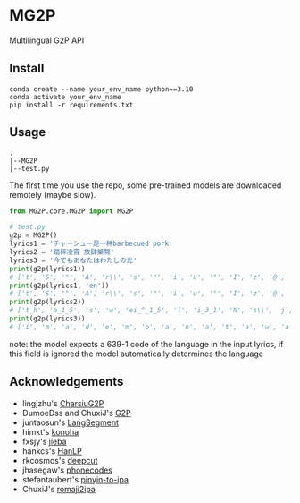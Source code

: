 # MG2P

Multilingual G2P API

## Install


```shell
conda create --name your_env_name python==3.10
conda activate your_env_name
pip install -r requirements.txt
```

## Usage

```
.
|--MG2P
|--test.py
```

The first time you use the repo, some pre-trained models are downloaded remotely (maybe slow).

```python
from MG2P.core.MG2P import MG2P

# test.py
g2p = MG2P()
lyrics1 = 'チャーシュー是一种barbecued pork'
lyrics2 = '踏碎凌霄 放肆桀骜'
lyrics3 = '今でもあなたはわたしの光'
print(g2p(lyrics1))
# ['t', 'S', '"', 'A', 'r\\', 's', '"', 'i', 'u', '"', 'I', 'z', '@', 'p', '"', 'O', 'r\\', 'k']
print(g2p(lyrics1, 'en'))
# ['t', 'S', '"', 'A', 'r\\', 's', '"', 'i', 'u', '"', 'I', 'z', '@', 'p', '"', 'O', 'r\\', 'k']
print(g2p(lyrics2))
# ['t_h', 'a_1_5', 's', 'w', 'ei_^_1_5', 'l', 'i_3_1', 'N', 's\\', 'j', 'au_^_1', 'f', 'a_1_5', 'N', 's', 'r\\_=_1_5', 'ts\\', 'j', 'e_3_1', 'au_^_1_5']
print(g2p(lyrics3))
# ['i', 'm', 'a', 'd', 'e', 'm', 'o', 'a', 'n', 'a', 't', 'a', 'w', 'a', 'w', 'a', 't', 'a', 's\\', 'i', 'n', 'o', 'h', 'i', 'k', 'a', '4', 'i']
```

note: the model expects a 639-1 code of the language in the input lyrics, if this field is ignored the model
automatically determines the language

## Acknowledgements


* lingjzhu's [CharsiuG2P](https://github.com/lingjzhu/CharsiuG2P)
* DumoeDss and ChuxiJ's [G2P](https://github.com/BeatMagic/g2p)
* juntaosun's [LangSegment](https://github.com/juntaosun/LangSegment)
* himkt's [konoha](https://github.com/himkt/konoha)
* fxsjy's [jieba](https://github.com/fxsjy/jieba)
* hankcs's [HanLP](https://github.com/hankcs/HanLP)
* rkcosmos's [deepcut](https://github.com/rkcosmos/deepcut)
* jhasegaw's [phonecodes](https://github.com/jhasegaw/phonecodes)
* stefantaubert's [pinyin-to-ipa](https://github.com/stefantaubert/pinyin-to-ipa)
* ChuxiJ's [romaji2ipa](https://ec26ubh65w.feishu.cn/sheets/FD37spdiLhcGeEtEaFucOPX4nGg?sheet=543d9b)